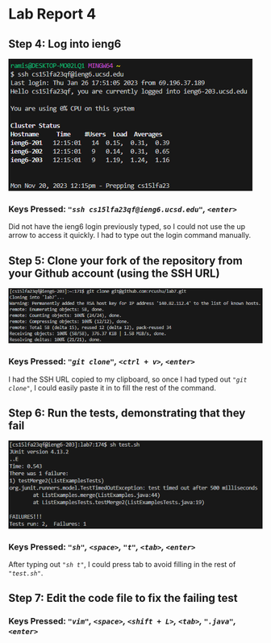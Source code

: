 # **Lab Report 4**

## Step 4: Log into ieng6

![Image](../labreport4-images/labreport4-4.png)

### **Keys Pressed:** *`"ssh cs15lfa23qf@ieng6.ucsd.edu"`,  `<enter>`*

Did not have the ieng6 login previously typed, so I could not use the up arrow to access it quickly. I had to type out the login command manually.

## Step 5: Clone your fork of the repository from your Github account (using the SSH URL)

![Image](../labreport4-images/labreport4-5.png)

### **Keys Pressed:** *`"git clone"`, `<ctrl + v>`, `<enter>`*

I had the SSH URL copied to my clipboard, so once I had typed out *`"git clone"`*, I could easily paste it in to fill the rest of the command.

## Step 6: Run the tests, demonstrating that they fail

![Image](../labreport4-images/labreport4-6.png)

### **Keys Pressed:** *`"sh"`, `<space>`, `"t"`, `<tab>`, `<enter>`*

After typing out *`"sh t"`*, I could press tab to avoid filling in the rest of *`"test.sh"`*.

## Step 7: Edit the code file to fix the failing test

### **Keys Pressed:** *`"vim"`, `<space>`, `<shift + L>`, `<tab>`, `".java"`, `<enter>`*
